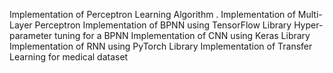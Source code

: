 Implementation of Perceptron Learning Algorithm .
Implementation of Multi-Layer Perceptron
Implementation of BPNN using TensorFlow Library
Hyper-parameter tuning for a BPNN
Implementation of CNN using Keras Library
Implementation of RNN using PyTorch Library
Implementation of Transfer Learning for medical dataset
